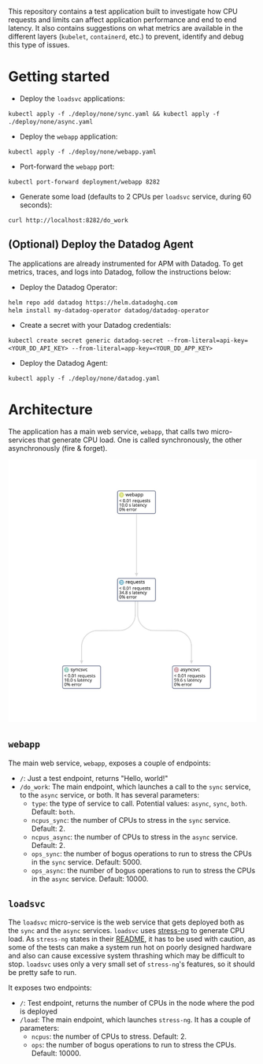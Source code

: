 This repository contains a test application built to investigate how CPU requests and limits can affect application performance and end to end latency. It also contains suggestions on what metrics are available in the different layers (`kubelet`, `containerd`, etc.) to prevent, identify and debug this type of issues.

# Getting started

* Deploy the `loadsvc` applications:

```
kubectl apply -f ./deploy/none/sync.yaml && kubectl apply -f ./deploy/none/async.yaml
```

* Deploy the `webapp` application:

```
kubectl apply -f ./deploy/none/webapp.yaml
```

* Port-forward the `webapp` port:

```
kubectl port-forward deployment/webapp 8282
```

* Generate some load (defaults to 2 CPUs per `loadsvc` service, during 60 seconds):

```
curl http://localhost:8282/do_work
```

## (Optional) Deploy the Datadog Agent

The applications are already instrumented for APM with Datadog. To get metrics, traces, and logs into Datadog, follow the instructions below:

* Deploy the Datadog Operator:

```
helm repo add datadog https://helm.datadoghq.com
helm install my-datadog-operator datadog/datadog-operator
```

* Create a secret with your Datadog credentials:

```
kubectl create secret generic datadog-secret --from-literal=api-key=<YOUR_DD_API_KEY> --from-literal=app-key=<YOUR_DD_APP_KEY>
```

* Deploy the Datadog Agent:

```
kubectl apply -f ./deploy/none/datadog.yaml
```

# Architecture

The application has a main web service, `webapp`, that calls two micro-services that generate CPU load. One is called synchronously, the other asynchronously (fire & forget).

![Architecture diagram](./static/architecture.jpg)

## `webapp`

The main web service, `webapp`, exposes a couple of endpoints:

 * `/`: Just a test endpoint, returns "Hello, world!"
 * `/do_work`: The main endpoint, which launches a call to the `sync` service, to the `async` service, or both. It has several parameters:
   * `type`: the type of service to call. Potential values: `async`, `sync`, `both`. Default: `both`.
   * `ncpus_sync`: the number of CPUs to stress in the `sync` service. Default: 2.
   * `ncpus_async`: the number of CPUs to stress in the `async` service. Default: 2.
   * `ops_sync`: the number of bogus operations to run to stress the CPUs in the `sync` service. Default: 5000.
   * `ops_async`: the number of bogus operations to run to stress the CPUs in the `async` service. Default: 10000.

## `loadsvc`

The `loadsvc` micro-service is the web service that gets deployed both as the `sync` and the `async` services. `loadsvc` uses [stress-ng](https://github.com/ColinIanKing/stress-ng) to generate CPU load. As `stress-ng` states in their [README](https://github.com/ColinIanKing/stress-ng/blob/master/README.md), it has to be used with caution, as some of the tests can make a system run hot on poorly designed hardware and also can cause excessive system thrashing which may be difficult to stop. `loadsvc` uses only a very small set of `stress-ng`'s features, so it should be pretty safe to run.

It exposes two endpoints:

 * `/`: Test endpoint, returns the number of CPUs in the node where the pod is deployed
 * `/load`: The main endpoint, which launches `stress-ng`. It has a couple of parameters:
   * `ncpus`: the number of CPUs to stress. Default: 2.
   * `ops`: the number of bogus operations to run to stress the CPUs. Default: 10000.
